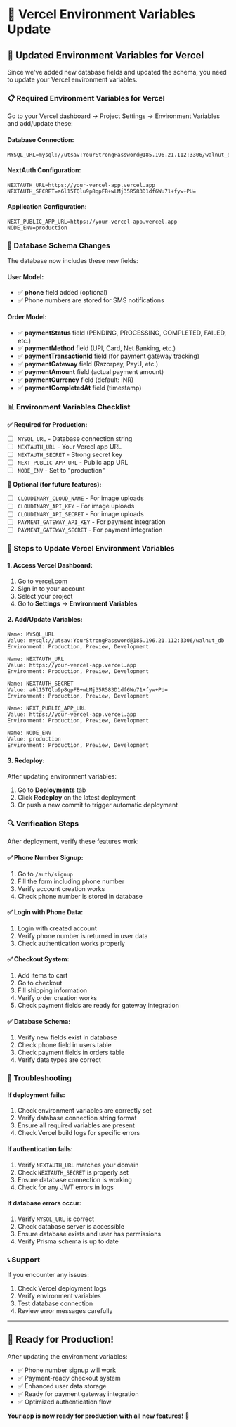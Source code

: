 # 🔧 Vercel Environment Variables Update

## 🚀 Updated Environment Variables for Vercel

Since we've added new database fields and updated the schema, you need to update your Vercel environment variables.

### 📋 Required Environment Variables for Vercel

Go to your Vercel dashboard → Project Settings → Environment Variables and add/update these:

#### **Database Connection:**
```env
MYSQL_URL=mysql://utsav:YourStrongPassword@185.196.21.112:3306/walnut_db
```

#### **NextAuth Configuration:**
```env
NEXTAUTH_URL=https://your-vercel-app.vercel.app
NEXTAUTH_SECRET=a6l15TQlu9p8qpFB+wLMj35R583D1df6Wu71+fyw+PU=
```

#### **Application Configuration:**
```env
NEXT_PUBLIC_APP_URL=https://your-vercel-app.vercel.app
NODE_ENV=production
```

### 🔄 Database Schema Changes

The database now includes these new fields:

#### **User Model:**
- ✅ **phone** field added (optional)
- ✅ Phone numbers are stored for SMS notifications

#### **Order Model:**
- ✅ **paymentStatus** field (PENDING, PROCESSING, COMPLETED, FAILED, etc.)
- ✅ **paymentMethod** field (UPI, Card, Net Banking, etc.)
- ✅ **paymentTransactionId** field (for payment gateway tracking)
- ✅ **paymentGateway** field (Razorpay, PayU, etc.)
- ✅ **paymentAmount** field (actual payment amount)
- ✅ **paymentCurrency** field (default: INR)
- ✅ **paymentCompletedAt** field (timestamp)

### 📊 Environment Variables Checklist

**✅ Required for Production:**
- [ ] `MYSQL_URL` - Database connection string
- [ ] `NEXTAUTH_URL` - Your Vercel app URL
- [ ] `NEXTAUTH_SECRET` - Strong secret key
- [ ] `NEXT_PUBLIC_APP_URL` - Public app URL
- [ ] `NODE_ENV` - Set to "production"

**🔧 Optional (for future features):**
- [ ] `CLOUDINARY_CLOUD_NAME` - For image uploads
- [ ] `CLOUDINARY_API_KEY` - For image uploads
- [ ] `CLOUDINARY_API_SECRET` - For image uploads
- [ ] `PAYMENT_GATEWAY_API_KEY` - For payment integration
- [ ] `PAYMENT_GATEWAY_SECRET` - For payment integration

### 🚀 Steps to Update Vercel Environment Variables

#### **1. Access Vercel Dashboard:**
1. Go to [vercel.com](https://vercel.com)
2. Sign in to your account
3. Select your project
4. Go to **Settings** → **Environment Variables**

#### **2. Add/Update Variables:**
```
Name: MYSQL_URL
Value: mysql://utsav:YourStrongPassword@185.196.21.112:3306/walnut_db
Environment: Production, Preview, Development

Name: NEXTAUTH_URL
Value: https://your-vercel-app.vercel.app
Environment: Production, Preview, Development

Name: NEXTAUTH_SECRET
Value: a6l15TQlu9p8qpFB+wLMj35R583D1df6Wu71+fyw+PU=
Environment: Production, Preview, Development

Name: NEXT_PUBLIC_APP_URL
Value: https://your-vercel-app.vercel.app
Environment: Production, Preview, Development

Name: NODE_ENV
Value: production
Environment: Production, Preview, Development
```

#### **3. Redeploy:**
After updating environment variables:
1. Go to **Deployments** tab
2. Click **Redeploy** on the latest deployment
3. Or push a new commit to trigger automatic deployment

### 🔍 Verification Steps

After deployment, verify these features work:

#### **✅ Phone Number Signup:**
1. Go to `/auth/signup`
2. Fill the form including phone number
3. Verify account creation works
4. Check phone number is stored in database

#### **✅ Login with Phone Data:**
1. Login with created account
2. Verify phone number is returned in user data
3. Check authentication works properly

#### **✅ Checkout System:**
1. Add items to cart
2. Go to checkout
3. Fill shipping information
4. Verify order creation works
5. Check payment fields are ready for gateway integration

#### **✅ Database Schema:**
1. Verify new fields exist in database
2. Check phone field in users table
3. Check payment fields in orders table
4. Verify data types are correct

### 🐛 Troubleshooting

#### **If deployment fails:**
1. Check environment variables are correctly set
2. Verify database connection string format
3. Ensure all required variables are present
4. Check Vercel build logs for specific errors

#### **If authentication fails:**
1. Verify `NEXTAUTH_URL` matches your domain
2. Check `NEXTAUTH_SECRET` is properly set
3. Ensure database connection is working
4. Check for any JWT errors in logs

#### **If database errors occur:**
1. Verify `MYSQL_URL` is correct
2. Check database server is accessible
3. Ensure database exists and user has permissions
4. Verify Prisma schema is up to date

### 📞 Support

If you encounter any issues:
1. Check Vercel deployment logs
2. Verify environment variables
3. Test database connection
4. Review error messages carefully

---

## 🎉 Ready for Production!

After updating the environment variables:
- ✅ Phone number signup will work
- ✅ Payment-ready checkout system
- ✅ Enhanced user data storage
- ✅ Ready for payment gateway integration
- ✅ Optimized authentication flow

**Your app is now ready for production with all new features!** 🚀
